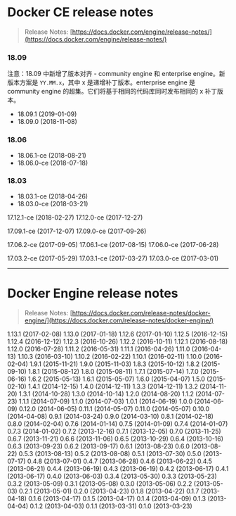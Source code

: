 # Docker CE release notes

> Release Notes: [https://docs.docker.com/engine/release-notes/](https://docs.docker.com/engine/release-notes/)

### 18.09
注意：18.09 中新增了版本对齐 - community engine 和 enterprise engine。新版本方案是 `YY.MM.x`，其中 x 是递增补丁版本。enterprise engine 是 community engine 的超集。它们将基于相同的代码库同时发布相同的 x 补丁版本。

* 18.09.1 (2019-01-09)
* 18.09.0 (2018-11-08)

### 18.06
* 18.06.1-ce (2018-08-21)
* 18.06.0-ce (2018-07-18)

### 18.03
* 18.03.1-ce (2018-04-26)
* 18.03.0-ce (2018-03-21)

17.12.1-ce (2018-02-27)
17.12.0-ce (2017-12-27)

17.09.1-ce (2017-12-07)
17.09.0-ce (2017-09-26)

17.06.2-ce (2017-09-05)
17.06.1-ce (2017-08-15)
17.06.0-ce (2017-06-28)

17.03.2-ce (2017-05-29)
17.03.1-ce (2017-03-27)
17.03.0-ce (2017-03-01)

---

# Docker Engine release notes

> Release Notes: [https://docs.docker.com/release-notes/docker-engine/](https://docs.docker.com/release-notes/docker-engine/)

1.13.1 (2017-02-08)
1.13.0 (2017-01-18)
1.12.6 (2017-01-10)
1.12.5 (2016-12-15)
1.12.4 (2016-12-12)
1.12.3 (2016-10-26)
1.12.2 (2016-10-11)
1.12.1 (2016-08-18)
1.12.0 (2016-07-28)
1.11.2 (2016-05-31)
1.11.1 (2016-04-26)
1.11.0 (2016-04-13)
1.10.3 (2016-03-10)
1.10.2 (2016-02-22)
1.10.1 (2016-02-11)
1.10.0 (2016-02-04)
1.9.1 (2015-11-21)
1.9.0 (2015-11-03)
1.8.3 (2015-10-12)
1.8.2 (2015-09-10)
1.8.1 (2015-08-12)
1.8.0 (2015-08-11)
1.7.1 (2015-07-14)
1.7.0 (2015-06-16)
1.6.2 (2015-05-13)
1.6.1 (2015-05-07)
1.6.0 (2015-04-07)
1.5.0 (2015-02-10)
1.4.1 (2014-12-15)
1.4.0 (2014-12-11)
1.3.3 (2014-12-11)
1.3.2 (2014-11-20)
1.3.1 (2014-10-28)
1.3.0 (2014-10-14)
1.2.0 (2014-08-20)
1.1.2 (2014-07-23)
1.1.1 (2014-07-09)
1.1.0 (2014-07-03)
1.0.1 (2014-06-19)
1.0.0 (2014-06-09)
0.12.0 (2014-06-05)
0.11.1 (2014-05-07)
0.11.0 (2014-05-07)
0.10.0 (2014-04-08)
0.9.1 (2014-03-24)
0.9.0 (2014-03-10)
0.8.1 (2014-02-18)
0.8.0 (2014-02-04)
0.7.6 (2014-01-14)
0.7.5 (2014-01-09)
0.7.4 (2014-01-07)
0.7.3 (2014-01-02)
0.7.2 (2013-12-16)
0.7.1 (2013-12-05)
0.7.0 (2013-11-25)
0.6.7 (2013-11-21)
0.6.6 (2013-11-06)
0.6.5 (2013-10-29)
0.6.4 (2013-10-16)
0.6.3 (2013-09-23)
0.6.2 (2013-09-17)
0.6.1 (2013-08-23)
0.6.0 (2013-08-22)
0.5.3 (2013-08-13)
0.5.2 (2013-08-08)
0.5.1 (2013-07-30)
0.5.0 (2013-07-17)
0.4.8 (2013-07-01)
0.4.7 (2013-06-28)
0.4.6 (2013-06-22)
0.4.5 (2013-06-21)
0.4.4 (2013-06-19)
0.4.3 (2013-06-19)
0.4.2 (2013-06-17)
0.4.1 (2013-06-17)
0.4.0 (2013-06-03)
0.3.4 (2013-05-30)
0.3.3 (2013-05-23)
0.3.2 (2013-05-09)
0.3.1 (2013-05-08)
0.3.0 (2013-05-06)
0.2.2 (2013-05-03)
0.2.1 (2013-05-01)
0.2.0 (2013-04-23)
0.1.8 (2013-04-22)
0.1.7 (2013-04-18)
0.1.6 (2013-04-17)
0.1.5 (2013-04-17)
0.1.4 (2013-04-09)
0.1.3 (2013-04-04)
0.1.2 (2013-04-03)
0.1.1 (2013-03-31)
0.1.0 (2013-03-23)